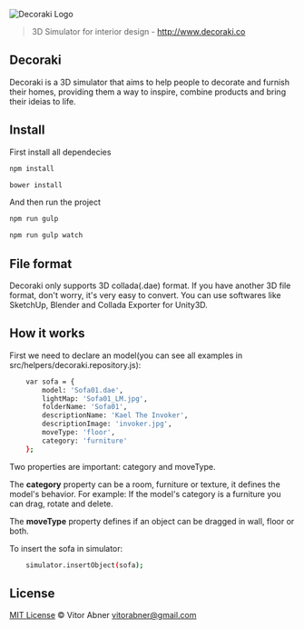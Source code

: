 ![Decoraki Logo](http://www.decoraki.co/img/decoraki-full-logo.png)
> 3D Simulator for interior design - http://www.decoraki.co

## Decoraki

Decoraki is a 3D simulator that aims to help people to decorate and furnish their homes, providing them a way to inspire, combine products and bring their ideias to life.

## Install

First install all dependecies

```sh
npm install
```

```sh
bower install
```

And then run the project

```sh
npm run gulp
```

```sh
npm run gulp watch
```

## File format

Decoraki only supports 3D collada(.dae) format. If you have another 3D file format, don't worry, it's very easy to convert. You can use softwares like SketchUp, Blender and Collada Exporter for Unity3D.

## How it works

First we need to declare an model(you can see all examples in src/helpers/decoraki.repository.js):

```sh
    var sofa = {
        model: 'Sofa01.dae',
        lightMap: 'Sofa01_LM.jpg',
        folderName: 'Sofa01',
        descriptionName: 'Kael The Invoker',
        descriptionImage: 'invoker.jpg',
        moveType: 'floor',
        category: 'furniture'
    };
```

Two properties are important: category and moveType. 

The **category** property can be a room, furniture or texture, it defines the model's behavior. For example: If the model's category is a furniture you can drag, rotate and delete.

The **moveType** property defines if an object can be dragged in wall, floor or both.

To insert the sofa in simulator:

```sh
    simulator.insertObject(sofa);
```

## License

[MIT License](https://github.com/vitorabner/blob/master/readme/LICENSE.md) © Vitor Abner <vitorabner@gmail.com>



